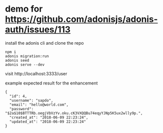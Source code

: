# demo for https://github.com/adonisjs/adonis-auth/issues/113

install the adonis cli and clone the repo
```
npm i
adonis migration:run
adonis seed
adonis serve --dev
```

visit http://localhost:3333/user

example expected result for the enhancement
```
{
  "id": 4,
  "username": "sapdo",
  "email": "hello@world.com",
  "password": "$2a$10$BTTTRb.oegjVbVzYv.oku.cK3VXQQBu74eqyYJNp5K5ux2wlly9p.",
  "created_at": "2018-06-09 22:23:24",
  "updated_at": "2018-06-09 22:23:24"
}
```